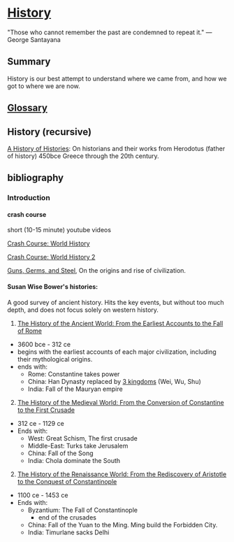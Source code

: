 # [History](https://en.wikipedia.org/wiki/History)
"Those who cannot remember the past are condemned to repeat it."
—George Santayana

## Summary
History is our best attempt to understand where we came from, and how we got to where we are now.

## [Glossary](https://en.wikipedia.org/wiki/Glossary_of_history)

## History (recursive)
[A History of Histories](https://books.google.com/books?id=G9_yT1eDMuoC&dq=a+history+of+histories):
On historians and their works from Herodotus (father of history) 450bce Greece through the 20th century.

## bibliography
### Introduction
#### crash course
short (10-15 minute) youtube videos

[Crash Course: World History](https://www.youtube.com/playlist?list=PLBDA2E52FB1EF80C9)

[Crash Course: World History 2](https://www.youtube.com/playlist?list=PL8dPuuaLjXtNjasccl-WajpONGX3zoY4M)

[Guns, Germs, and Steel](https://books.google.com/books?id=kLKTa_OeoNIC&dq=isbn:0393038912),
On the origins and rise of civilization.

#### Susan Wise Bower's histories:

A good survey of ancient history.  Hits the key events, but without too much depth, and does not focus solely on western history.

1. [The History of the Ancient World: From the Earliest Accounts to the Fall of Rome](https://books.google.com/books?id=HmShg3dnLSMC&dq=history+of+the+ancient+world)
- 3600 bce - 312 ce
- begins with the earliest accounts of each major civilization, including their mythological origins.
- ends with:
    - Rome: Constantine takes power
    - China: Han Dynasty replaced by [3 kingdoms](https://en.wikipedia.org/wiki/Three_Kingdoms) (Wei, Wu, Shu)
    - India: Fall of the Mauryan empire

2. [The History of the Medieval World: From the Conversion of Constantine to the First Crusade](https://books.google.com/books?id=1u2oP2RihIgC)
- 312 ce - 1129 ce
- Ends with:
    - West: Great Schism, The first crusade
    - Middle-East: Turks take Jerusalem
    - China: Fall of the Song
    - India: Chola dominate the South

2. [The History of the Renaissance World: From the Rediscovery of Aristotle to the Conquest of Constantinople](https://books.google.com/books?id=eVxkBwAAQBAJ)
- 1100 ce - 1453 ce
- Ends with:
    - Byzantium: The Fall of Constantinople
        - end of the crusades
    - China: Fall of the Yuan to the Ming. Ming build the Forbidden City.
    - India: Timurlane sacks Delhi
